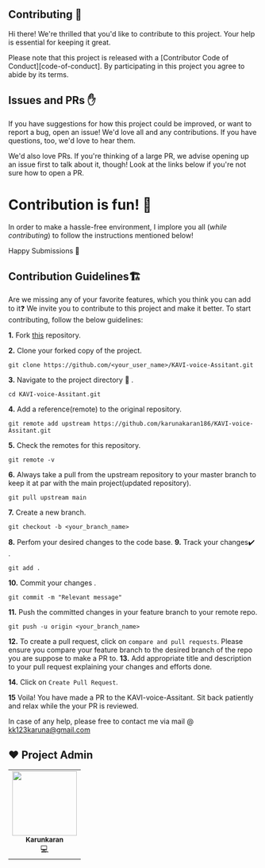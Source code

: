 ## Contributing 🌟

Hi there! We're thrilled that you'd like to contribute to this project. Your help is essential for keeping it great.

Please note that this project is released with a [Contributor Code of Conduct][code-of-conduct]. By participating in this project you agree to abide by its terms.

## Issues and PRs ✋

If you have suggestions for how this project could be improved, or want to report a bug, open an issue! We'd love all and any contributions. If you have questions, too, we'd love to hear them.

We'd also love PRs. If you're thinking of a large PR, we advise opening up an issue first to talk about it, though! Look at the links below if you're not sure how to open a PR.

# Contribution is fun! :green_heart:

In order to make a hassle-free environment, I implore you all (_while contributing_) to follow the instructions mentioned below!

Happy Submissions :slightly_smiling_face:

## Contribution Guidelines🏗

Are we missing any of your favorite features, which you think you can add to it❓ We invite you to contribute to this project and make it better. 
To start contributing, follow the below guidelines: 

**1.**  Fork [this](https://github.com/karunakaran186/KAVI-voice-Assitant.git) repository.

**2.**  Clone your forked copy of the project.

```
git clone https://github.com/<your_user_name>/KAVI-voice-Assitant.git
```

**3.** Navigate to the project directory :file_folder: .

```
cd KAVI-voice-Assitant.git

```

**4.** Add a reference(remote) to the original repository.

```
git remote add upstream https://github.com/karunakaran186/KAVI-voice-Assitant.git
```
**5.** Check the remotes for this repository.
```
git remote -v
```
**6.** Always take a pull from the upstream repository to your master branch to keep it at par with the main project(updated repository).

```
git pull upstream main
```
**7.** Create a new branch.

```
git checkout -b <your_branch_name>
```

**8.** Perfom your desired changes to the code base.
**9.** Track your changes:heavy_check_mark: .

```
git add . 
```

**10.** Commit your changes .

```
git commit -m "Relevant message"
```

**11.** Push the committed changes in your feature branch to your remote repo.
```
git push -u origin <your_branch_name>
```

**12.** To create a pull request, click on `compare and pull requests`. Please ensure you compare your feature branch to the desired branch of the repo you are suppose to make a PR to.
**13.** Add appropriate title and description to your pull request explaining your changes and efforts done.


**14.** Click on `Create Pull Request`.

**15** Voila! You have made a PR to the KAVI-voice-Assitant. Sit back patiently and relax while the your PR is reviewed. 

In case of any help, please free to contact me via mail @ kk123karuna@gmail.com

## ❤️ Project Admin

<div align="center">
<table>
  <tbody><tr>
     <td align="center"><a href="https://github.com/karunakaran186"><img alt="" src="https://avatars.githubusercontent.com/u/66834895?v=4"width="130px;"><br><sub><b> Karunkaran</b></sub></a><br>💻

